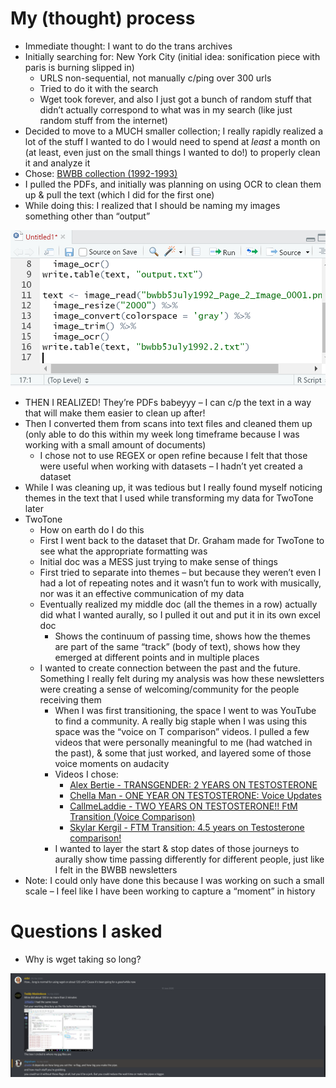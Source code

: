 # My (thought) process
* Immediate thought: I want to do the trans archives
* Initially searching for: New York City (initial idea: sonification piece with paris is burning slipped in)
  * URLS non-sequential, not manually c/ping over 300 urls
  * Tried to do it with the search 
  * Wget took forever, and also I just got a bunch of random stuff that didn’t actually correspond to what was in my search (like just random stuff from the internet)
*	Decided to move to a MUCH smaller collection; I really rapidly realized a lot of the stuff I wanted to do I would need to spend at _least_ a month on (at least, even just on the small things I wanted to do!) to properly clean it and analyze it
  *	Chose: [BWBB collection (1992-1993)](https://www.digitaltransgenderarchive.net/catalog?f%5Bcollection_name_ssim%5D%5B%5D=Boys+Will+Be+Boys+&page=1) 
  * I pulled the PDFs, and initially was planning on using OCR to clean them up & pull the text (which I did for the first one)
  *	While doing this: I realized that I should be naming my images something other than “output”
  
![renaming realization](https://github.com/sidxi/week-six/blob/master/Screenshots/Week6%20renaming%20realization.PNG)
  
  *	THEN I REALIZED! They’re PDFs babeyyy – I can c/p the text in a way that will make them easier to clean up after!
  * Then I converted them from scans into text files and cleaned them up (only able to do this within my week long timeframe because I was working with a small amount of documents)
    *	I chose not to use REGEX or open refine because I felt that those were useful when working with datasets – I hadn’t yet created a dataset 
  *	While I was cleaning up, it was tedious but I really found myself noticing themes in the text that I used while transforming my data for TwoTone later
*	TwoTone 	
    * How on earth do I do this
    *	First I went back to the dataset that Dr. Graham made for TwoTone to see what the appropriate formatting was
    * Initial doc was a MESS just trying to make sense of things
    * First tried to separate into themes – but because they weren’t even I had a lot of repeating notes and it wasn’t fun to work with musically, nor was it an effective communication of my data
    * Eventually realized my middle doc (all the themes in a row) actually did what I wanted aurally, so I pulled it out and put it in its own excel doc
       *	Shows the continuum of passing time, shows how the themes are part of the same “track” (body of text), shows how they emerged at different points and in multiple places
    *	I wanted to create connection between the past and the future. Something I really felt during my analysis was how these newsletters were creating a sense of welcoming/community for the people receiving them 
        *	When I was first transitioning, the space I went to was YouTube to find a community. A really big staple when I was using this space was the “voice on T comparison” videos. I pulled a few videos that were personally meaningful to me (had watched in the past), & some that just worked, and layered some of those voice moments on audacity
        * Videos I chose:
          * [Alex Bertie - TRANSGENDER: 2 YEARS ON TESTOSTERONE](https://www.youtube.com/watch?v=tb3b-mKxZm8)
          * [Chella Man - ONE YEAR ON TESTOSTERONE: Voice Updates](https://www.youtube.com/watch?v=PsjBGqTjWu4)
          * [CallmeLaddie - TWO YEARS ON TESTOSTERONE!! FtM Transition (Voice Comparison)](https://www.youtube.com/watch?v=Wu9D-K24Iaw)
          * [Skylar Kergil - FTM Transition: 4.5 years on Testosterone comparison!](https://www.youtube.com/watch?v=4Bk_AP_5y-0&t=186s)
        *	I wanted to layer the start & stop dates of those journeys to aurally show time passing differently for different people, just like I felt in the BWBB newsletters
*	Note: I could only have done this because I was working on such a small scale – I feel like I have been working to capture a “moment” in history

# Questions I asked
* Why is wget taking so long?

![wget q](https://github.com/sidxi/week-six/blob/master/Screenshots/Week6%20wget%20LONG.PNG)
